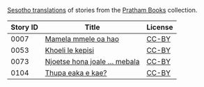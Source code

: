 [Sesotho translations](https://storyweaver.org.in/search?search%5Bquery%5D=&search%5Blanguages%5D%5B%5D=Sesotho) of stories from the [Pratham Books](http://prathambooks.org/) collection.

Story ID | Title | License
-------- | ----- | -------
0007 | [Mamela mmele oa hao](https://storyweaver.org.in/stories/1256-mamela-mmele-oa-hao) | [CC-BY](https://creativecommons.org/licenses/by/4.0/)
0053 | [Khoeli le kepisi](https://storyweaver.org.in/stories/1251-khoeli-le-kepisi) | [CC-BY](https://creativecommons.org/licenses/by/4.0/)
0073 | [Njoetse hona joale … mebala](https://storyweaver.org.in/stories/1247-njoetse-hona-joale-mebala) | [CC-BY](https://creativecommons.org/licenses/by/4.0/)
0104 | [Thupa eaka e kae?](https://storyweaver.org.in/stories/1250-thupa-eaka-e-kae) | [CC-BY](https://creativecommons.org/licenses/by/4.0/)
